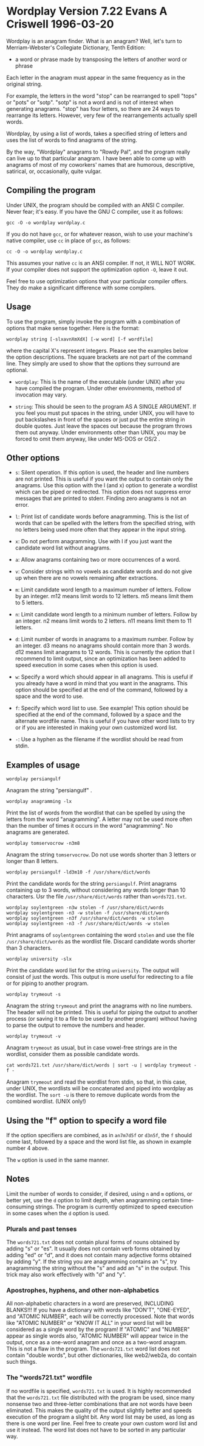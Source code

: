 # Wordplay Version 7.22     Evans A Criswell   1996-03-20

Wordplay is an anagram finder.  What is an anagram?  Well, let's turn to
Merriam-Webster's Collegiate Dictionary, Tenth Edition:

- a word or phrase made by transposing the letters of another word or phrase

Each letter in the anagram must appear in the same frequency as in the
original string.

For example, the letters in the word "stop" can be rearranged to spell
"tops" or "pots" or "sotp".  "sotp" is not a word and is not of interest
when generating anagrams.  "stop" has four letters, so there are 24 ways
to rearrange its letters.  However, very few of the rearrangements actually
spell words.

Wordplay, by using a list of words, takes a specified string of letters and
uses the list of words to find anagrams of the string.

By the way, "Wordplay" anagrams to "Rowdy Pal", and the program really can
live up to that particular anagram.  I have been able to come up with
anagrams of most of my coworkers' names that are humorous, descriptive,
satirical, or, occasionally, quite vulgar.

## Compiling the program

Under UNIX, the program should be compiled with an ANSI C compiler.  Never
fear; it's easy.  If you have the GNU C compiler, use it as follows:

    gcc -O -o wordplay wordplay.c

If you do not have `gcc`, or for whatever reason, wish to use your machine's
native compiler, use `cc` in place of `gcc`, as follows:

    cc -O -o wordplay wordplay.c

This assumes your native `cc` is an ANSI compiler.  If not, it WILL NOT WORK.
If your compiler does not support the optimization option `-O`, leave it out.

Feel free to use optimization options that your particular compiler offers.
They do make a significant difference with some compilers.

## Usage

To use the program, simply invoke the program with a combination of options
that make sense together.  Here is the format:

    wordplay string [-slxavnXmXdX] [-w word] [-f wordfile]

where the capital X's represent integers.  Please see the examples below
the option descriptions.  The square brackets are not part of the command
line.  They simply are used to show that the options they surround are
optional.

- `wordplay`:          This is the name of the executable (under UNIX) after
		       you have compiled the program.  Under other
		       environments, method of invocation may vary.

- `string`:            This should be seen to the program AS A SINGLE
		       ARGUMENT.  If you feel you must put spaces in the
		       string, under UNIX, you will have to put backslashes
		       in front of the spaces or just put the entire string
		       in double quotes.  Just leave the spaces out because
		       the program throws them out anyway.  Under environments
		       other than UNIX, you may be forced to omit them anyway,
		       like under MS-DOS or OS/2 .

## Other options

- `s`: Silent operation.  If this option is used, the header and line
       numbers are not printed.  This is useful if you want the output to
       contain only the anagrams.  Use this option with the l (and x) option
       to generate a wordlist which can be piped or redirected.
       This option does not suppress error messages that are printed to
       stderr.  Finding zero anagrams is not an error.

- `l`: Print list of candidate words before anagramming.  This is the list of
       words that can be spelled with the letters from the specified string,
       with no letters being used more often that they appear in the input
       string.

- `x`: Do not perform anagramming.  Use with l if you just want the
       candidate word list without anagrams.

- `a`: Allow anagrams containing two or more occurrences of a word.

- `v`: Consider strings with no vowels as candidate words and do not give
       up when there are no vowels remaining after extractions.

- `m`: Limit candidate word length to a maximum number of letters.
       Follow by an integer.  m12 means limit words to 12 letters.
       m5 means limit them to 5 letters.

- `n`: Limit candidate word length to a minimum number of letters.
       Follow by an integer.  n2 means limit words to 2 letters.
       n11 means limit them to 11 letters.

- `d`: Limit number of words in anagrams to a maximum number.
       Follow by an integer.  d3 means no anagrams should contain more
       than 3 words.  d12 means limit anagrams to 12 words.  This is
       currently the option that I recommend to limit output, since
       an optimization has been added to speed execution in some cases
       when this option is used.

- `w`: Specify a word which should appear in all anagrams.  This is useful
       if you already have a word in mind that you want in the anagrams.
       This option should be specified at the end of the command, followed
       by a space and the word to use.

- `f`: Specify which word list to use.  See example!  This option should
       be specified at the end of the command, followed by a space and the
       alternate wordfile name.  This is useful if you have other word lists
       to try or if you are interested in making your own customized word
       list.

- `-`: Use a hyphen as the filename if the wordlist should be read from stdin.


## Examples of usage

    wordplay persiangulf

Anagram the string "persiangulf" .

    wordplay anagramming -lx

Print the list of words from the wordlist that can be spelled by using
the letters from the word "anagramming".  A letter may not be used more
often than the number of times it occurs in the word "anagramming".
No anagrams are generated.

    wordplay tomservocrow -n3m8

Anagram the string `tomservocrow`.  Do not use words shorter than
3 letters or longer than 8 letters.

    wordplay persiangulf -ld3m10 -f /usr/share/dict/words

Print the candidate words for the string `persiangulf`.
Print anagrams containing up to 3 words, without considering any
words longer than 10 characters.  Usr the file `/usr/share/dict/words`
rather than `words721.txt`.

    wordplay soylentgreen -n3w stolen -f /usr/share/dict/words
    wordplay soylentgreen -n3 -w stolen -f /usr/share/dict/words
    wordplay soylentgreen -n3f /usr/share/dict/words -w stolen
    wordplay soylentgreen -n3 -f /usr/share/dict/words -w stolen

Print anagrams of `soylentgreen` containing the word `stolen` and
use the file `/usr/share/dict/words` as the wordlist file.  Discard
candidate words shorter than 3 characters.

    wordplay university -slx

Print the candidate word list for the string `university`.  The
output will consist of just the words.  This output is more useful
for redirecting to a file or for piping to another program.

    wordplay trymeout -s

Anagram the string `trymeout` and print the anagrams with no line
numbers.  The header will not be printed.  This is useful for piping
the output to another process (or saving it to a file to be used
by another program) without having to parse the output to remove the
numbers and header.

    wordplay trymeout -v

Anagram `trymeout` as usual, but in case vowel-free strings are in
the wordlist, consider them as possible candidate words.

    cat words721.txt /usr/share/dict/words | sort -u | wordplay trymeout -f -

Anagram `trymeout` and read the wordlist from stdin, so that, in this case,
under UNIX, the wordlists will be concatenated and piped into wordplay as
the wordlist.  The `sort -u` is there to remove duplicate words
from the combined wordlist. (UNIX only!)

## Using the "f" option to specify a word file

If the option specifiers are combined, as in `an7m7d5f` or `d3n5f`, the `f`
should come last, followed by a space and the word list file, as shown in
example number 4 above.

The `w` option is used in the same manner.

## Notes

Limit the number of words to consider, if desired, using `n` and `m` options,
or better yet, use the `d` option to limit depth, when anagramming certain
time-consuming strings.  The program is currently optimized to speed execution
in some cases when the `d` option is used.

### Plurals and past tenses

The `words721.txt` does not contain plural forms of nouns obtained by adding "s"
or "es".  It usually does not contain verb forms obtained by adding "ed" or
"d", and it does not contain many adjective forms obtained by adding "y".
If the string you are anagramming contains an "s", try anagramming the
string without the "s" and add an "s" in the output.  This trick may also
work effectively with "d" and "y".

### Apostrophes, hyphens, and other non-alphabetics

All non-alphabetic characters in a word are preserved, INCLUDING BLANKS!!!
If you have a dictionary with words like "DON'T", "ONE-EYED", and
"ATOMIC NUMBER", each will be correctly processed.  Note that words
like "ATOMIC NUMBER" or "KNOW IT ALL" in your word list will be considered
as a single word by the program!  If "ATOMIC" and "NUMBER" appear as
single words also, "ATOMIC NUMBER" will appear twice in the output, once
as a one-word anagram and once as a two-word anagram.  This is not a flaw
in the program.  The `words721.txt` word list does not contain "double words",
but other dictionaries, like web2/web2a, do contain such things.

### The "words721.txt" wordfile

If no wordfile is specified, `words721.txt` is used.  It is highly
recommended that the `words721.txt` file distributed with the program be
used, since many nonsense two and three-letter combinations that are not
words have been eliminated.  This makes the quality of the output slightly
better and speeds execution of the program a slight bit.  Any word list may
be used, as long as there is one word per line.  Feel free to create your
own custom word list and use it instead.  The word list does not have to be
sorted in any particular way.
